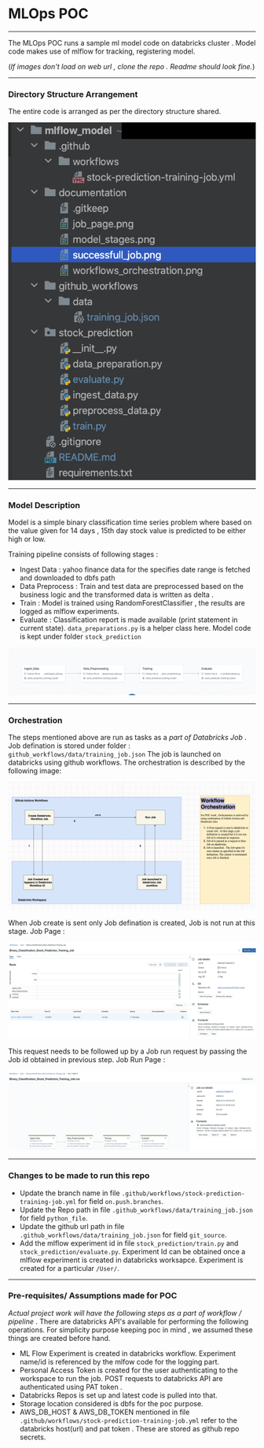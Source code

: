 # MLOps POC

---

The MLOps POC runs a sample ml model code on databricks cluster . Model code makes use of mlflow for tracking, registering model.

(*If images don't load on web url , clone the repo . Readme should look fine.*)

---
### Directory Structure Arrangement
The entire code is arranged as per the directory structure shared.

![Directory_Structure](documentation/directory_structure.png)

---
### Model Description

Model is a simple binary classification time series problem where based on the value given for 
14 days , 15th day stock value is predicted to be either high or low. 

Training pipeline consists of following stages :
- Ingest Data : yahoo finance data for the specifies date range is fetched and downloaded to dbfs path
- Data Preprocess : Train and test data are preprocessed based on the business logic and the transformed data is written as delta .
- Train : Model is trained using RandomForestClassifier , the results are logged as mlflow experiments.
- Evaluate : Classification report is made available (print statement in current state).
`data_preparations.py` is a helper class here. Model code is kept under folder `stock_prediction`

![Model Stages](documentation/model_stages.png)

---

### Orchestration


The steps mentioned above are run as tasks as a *part of Databricks Job* . Job defination is stored under folder : `github_workflows/data/training_job.json`
The job is launched on databricks using github workflows. The orchestration is described by the following image:




![Orchestration](documentation/workflows_orchestration.png)

When Job create is sent only Job defination is created, Job is not run at this stage. Job Page :

![Job Page](documentation/job_page.png)

This request needs to be followed up by a Job run request by passing the Job id obtained in previous step. Job Run Page :

![Job Run Page](documentation/successfull_job.png)


---
### Changes to be made to run this repo

- Update the branch name in file `.github/workflows/stock-prediction-training-job.yml`  for field `on.push.branches`. 
- Update the Repo path in file `.github_workflows/data/training_job.json`  for field `python_file`.
- Update the github url path in file `.github_workflows/data/training_job.json`  for field `git_source`.
- Add the mlflow experiment id in file `stock_prediction/train.py` and `stock_prediction/evaluate.py`. Experiment Id can be obtained once a mlflow experiment is created in databricks worksapce. Experiment is created for a particular `/User/`.

---

### Pre-requisites/ Assumptions made for POC
*Actual project work will have the following steps as a part of workflow / pipeline* . There are databricks API's available for performing the following operations. For simplicity purpose keeping poc in mind , we assumed these things are created before hand.


- ML Flow Experiment is created in databricks workflow. Experiment name/id is referenced by the mlfow code for the logging part. 
- Personal Access Token is created for the user authenticating to the workspace to run the job. POST requests to databricks API are authenticated using PAT token .
- Databricks Repos is set up and latest code is pulled into that. 
- Storage location considered is dbfs for the poc purpose.
- AWS_DB_HOST & AWS_DB_TOKEN mentioned in file `.github/workflows/stock-prediction-training-job.yml` refer to the databricks host(url) and pat token . These are stored as github repo secrets.

